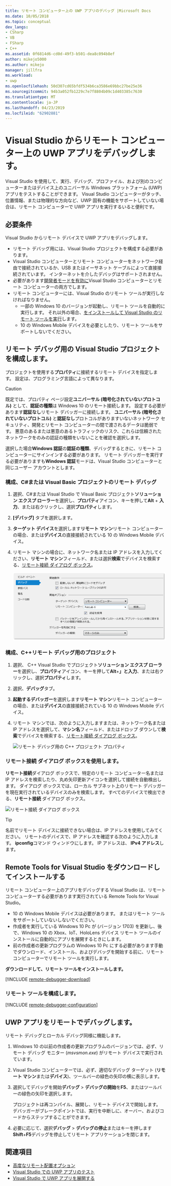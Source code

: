 ```yaml
---
title: リモート コンピューター上の UWP アプリのデバッグ |Microsoft Docs
ms.date: 10/05/2018
ms.topic: conceptual
dev_langs:
- CSharp
- VB
- FSharp
- C++
ms.assetid: 0f6814d6-cd0d-49f3-b501-dea8c094b8ef
author: mikejo5000
ms.author: mikejo
manager: jillfra
ms.workload:
- uwp
ms.openlocfilehash: 50d307cd65bfdf534b6ca3586e69bbc27be25e36
ms.sourcegitcommit: 94b3a052fb1229c7e7f8804b09c1d403385c7630
ms.translationtype: MT
ms.contentlocale: ja-JP
ms.lasthandoff: 04/23/2019
ms.locfileid: "62902881"
---
```

# <a name="debug-uwp-apps-on-remote-machines-from-visual-studio"></a>Visual Studio からリモート コンピューター上の UWP アプリをデバッグします。

Visual Studio を使用して、実行、デバッグ、プロファイル、および別のコンピューターまたはデバイス上のユニバーサル Windows プラットフォーム (UWP) アプリをテストすることができます。 Visual Studio コンピューターがタッチ、位置情報、または物理的な方向など、UWP 固有の機能をサポートしていない場合は、リモート コンピューターで UWP アプリを実行するいると便利です。

## <a name="BKMK_Prerequisites"></a> 必要条件

Visual Studio からリモート デバイスで UWP アプリをデバッグします。

- リモート デバッグ用には、Visual Studio プロジェクトを構成する必要があります。
- Visual Studio コンピューターとリモート コンピューターをネットワーク経由で接続されているか、USB またはイーサネット ケーブルによって直接接続されています。 インターネットを介したデバッグはサポートされません。
- 必要があります[開発者モードを有効に](/windows/uwp/get-started/enable-your-device-for-development)Visual Studio コンピューターとリモート コンピューターの両方でします。
- リモート コンピューターには、Visual Studio のリモート ツールが実行しなければなりません。
  - 一部の Windows 10 のバージョンが起動し、リモート ツールを自動的に実行します。 それ以外の場合、[をインストールして Visual Studio のリモート ツールを実行](#BKMK_download)します。
  - 10 の Windows Mobile デバイスを必要としたり、リモート ツールをサポートしないでください。

## <a name="BKMK_ConnectVS"></a> リモート デバッグ用の Visual Studio プロジェクトを構成します。
<a name="BKMK_DirectConnect"></a> プロジェクトを使用する**プロパティ**に接続するリモート デバイスを指定します。 設定は、プログラミング言語によって異なります。

> [!CAUTION]
> 既定では、プロパティ ページ設定**ユニバーサル (暗号化されていないプロトコル)** として、**認証の種類**は Windows 10 のリモート接続します。 設定する必要があります**認証なし**リモート デバッガーに接続します。 **ユニバーサル (暗号化されていないプロトコル)** と**認証なし**プロトコルがありますいないネットワーク セキュリティ、開発とリモート コンピューターの間で渡されるデータは脆弱です。 悪意のあるまたは悪意のあるトラフィックのリスク、これらは信頼されたネットワークをのみの認証の種類をいないことを確認を選択します。
>
>選択した場合**Windows 認証**の**認証の種類**、デバッグするときに、リモート コンピューターにサインインする必要があります。 リモート デバッガーを実行する必要がありますも**Windows 認証**モードは、Visual Studio コンピューターと同じユーザー アカウントとします。

### <a name="BKMK_Choosing_the_remote_device_for_C__and_Visual_Basic_projects"></a> 構成、C#または Visual Basic プロジェクトのリモート デバッグ

1. 選択、C#または Visual Studio で Visual Basic プロジェクト**ソリューション エクスプ ローラー**を選択し、**プロパティ**アイコン、キーを押して**Alt** + **入力**、または右クリックし、選択**プロパティ**します。

1. **[デバッグ]** タブを選択します。

1. **ターゲット デバイス**を選択します**リモート マシン**リモート コンピューターの場合、または**デバイス**の直接接続されている 10 の Windows Mobile デバイス。

1. リモート マシンの場合に、ネットワーク名または IP アドレスを入力してください、**リモート マシン**フィールド、または選択**検索**でデバイスを検索する、[リモート接続 ダイアログ ボックス](#remote-connections)。

    ![リモート デバッグ用のプロジェクトのプロパティを管理](../debugger/media/vsrun_managed_projprop_remote.png "デバッグ マネージ プロジェクトのプロパティ")

### <a name="BKMK_Choosing_the_remote_device_for_JavaScript_and_C___projects"></a> 構成、C++リモート デバッグ用のプロジェクト

1. 選択、 C++ Visual Studio でプロジェクト**ソリューション エクスプ ローラー**を選択し、**プロパティ**アイコン、キーを押して**Alt**+**」と入力**、または右クリックし、選択**プロパティ**します。

1. 選択、**デバッグ**タブ。

3. **起動するデバッガー**を選択します**リモート マシン**リモート コンピューターの場合、または**デバイス**の直接接続されている 10 の Windows Mobile デバイス。

1. リモート マシンでは、次のように入力しますまたは、ネットワーク名または IP アドレスを選択して、**マシン名**フィールド、またはドロップ ダウンして**検索**でデバイスを検索する、[リモート接続 ダイアログ ボックス](#remote-connections)。

    ![リモート デバッグ用の C++ プロジェクト プロパティ](../debugger/media/vsrun_cpp_projprop_remote.png "C++ のデバッグ プロジェクト プロパティ")

### <a name="remote-connections"></a> リモート接続 ダイアログ ボックスを使用します。

**リモート接続**ダイアログ ボックスで、特定のリモート コンピューター名または IP アドレスを検索したり、丸め矢印更新アイコンを選択して接続を自動検出します。 ダイアログ ボックスでは、ローカル サブネット上のリモート デバッガーを現在実行されているデバイスのみを検索します。 すべてのデバイスで検出できる、**リモート接続** ダイアログ ボックス。

 ![リモート接続 ダイアログ ボックス](../debugger/media/vsrun_selectremotedebuggerdlg.png "リモート接続 ダイアログ ボックス")

>[!TIP]
>名前でリモート デバイスに接続できない場合は、IP アドレスを使用してみてください。 リモートのデバイスで、IP アドレスを確認する次のように入力します。 **ipconfig**コマンド ウィンドウにします。 IP アドレスは、 **IPv4 アドレス**します。

## <a name="BKMK_download"></a> Remote Tools for Visual Studio をダウンロードしてインストールする

リモート コンピューター上のアプリをデバッグする Visual Studio は、リモート コンピューターする必要があります実行されている Remote Tools for Visual Studio。

- 10 の Windows Mobile デバイスは必要があります。 またはリモート ツールをサポートしていないしないでください。
- 作成者を実行している Windows 10 Pc が (バージョン 1703) を更新し、後で、Windows 10 の Xbox、IoT、HoloLens デバイス リモート ツールのインストールに自動的にアプリを展開するときにします。
- 前の作成者の更新プログラムの Windows 10 Pc にする必要があります手動でダウンロード、インストール、およびデバッグを開始する前に、リモート コンピューターでリモート ツールを実行します。

**ダウンロードして、リモート ツールをインストールします。**

[!INCLUDE [remote-debugger-download](../debugger/includes/remote-debugger-download.md)]

### <a name="BKMK_setup"></a> リモート ツールを構成します。

[!INCLUDE [remote-debugger-configuration](../debugger/includes/remote-debugger-configuration.md)]

## <a name="BKMK_RunRemoteDebug"></a> UWP アプリをリモートでデバッグします。

リモート デバッグとローカル デバッグ同様に機能します。

1. Windows 10 の以前の作成者の更新プログラムのバージョンでは、必ず、リモート デバッグ モニター (*msvsmon.exe*) がリモート デバイスで実行されています。

1. Visual Studio コンピューターでは、必ず、適切なデバッグ ターゲット (**リモート マシン**または**デバイス**)、ツールバーの緑色の矢印の横に表示します。

1. 選択してデバッグを開始**デバッグ** > **デバッグの開始**を**F5**、またはツールバーの緑色の矢印を選択します。

   プロジェクトは再コンパイル、展開し、リモート デバイスで開始します。 デバッガーがブレークポイントでは、実行を中断しに、オーバー、およびコードからステップすることができます。

1. 必要に応じて、選択**デバッグ** > **デバッグの停止**またはキーを押します**Shift**+**F5**デバッグを停止してリモート アプリケーションを閉じます。

## <a name="see-also"></a>関連項目
- [高度なリモート配置オプション](/windows/uwp/debug-test-perf/deploying-and-debugging-uwp-apps#advanced-remote-deployment-options)
- [Visual Studio での UWP アプリのテスト](/visualstudio/test/create-and-run-unit-tests-for-a-store-app-in-visual-studio/)
- [Visual Studio で UWP アプリを展開する](debugging-windows-store-and-windows-universal-apps.md)
